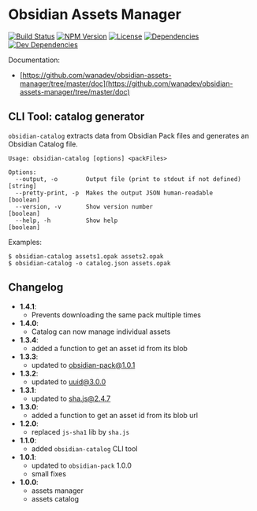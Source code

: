 # Obsidian Assets Manager

[![Build Status](https://travis-ci.org/wanadev/obsidian-assets-manager.svg?branch=master)](https://travis-ci.org/wanadev/obsidian-assets-manager)
[![NPM Version](http://img.shields.io/npm/v/obsidian-assets-manager.svg?style=flat)](https://www.npmjs.com/package/obsidian-assets-manager)
[![License](http://img.shields.io/npm/l/obsidian-assets-manager.svg?style=flat)](https://github.com/wanadev/obsidian-assets-manager/blob/master/LICENSE)
[![Dependencies](https://img.shields.io/david/wanadev/obsidian-assets-manager.svg?maxAge=2592000)]()
[![Dev Dependencies](https://img.shields.io/david/dev/wanadev/obsidian-assets-manager.svg?maxAge=2592000)]()


Documentation:

* [https://github.com/wanadev/obsidian-assets-manager/tree/master/doc](https://github.com/wanadev/obsidian-assets-manager/tree/master/doc)


## CLI Tool: catalog generator

`obsidian-catalog` extracts data from Obsidian Pack files and generates an Obsidian Catalog file.

    Usage: obsidian-catalog [options] <packFiles>

    Options:
      --output, -o        Output file (print to stdout if not defined)      [string]
      --pretty-print, -p  Makes the output JSON human-readable             [boolean]
      --version, -v       Show version number                              [boolean]
      --help, -h          Show help                                        [boolean]

Examples:

    $ obsidian-catalog assets1.opak assets2.opak
    $ obsidian-catalog -o catalog.json assets.opak


## Changelog

* **1.4.1**:
    * Prevents downloading the same pack multiple times
* **1.4.0**:
    * Catalog can now manage individual assets
* **1.3.4**:
    * added a function to get an asset id from its blob
* **1.3.3**:
    * updated to obsidian-pack@1.0.1
* **1.3.2**:
    * updated to uuid@3.0.0
* **1.3.1**:
    * updated to sha.js@2.4.7
* **1.3.0**:
    * added a function to get an asset id from its blob url
* **1.2.0**:
    * replaced `js-sha1` lib by `sha.js`
* **1.1.0**:
    * added `obsidian-catalog` CLI tool
* **1.0.1**:
    * updated to `obsidian-pack` 1.0.0
    * small fixes
* **1.0.0**:
    * assets manager
    * assets catalog
